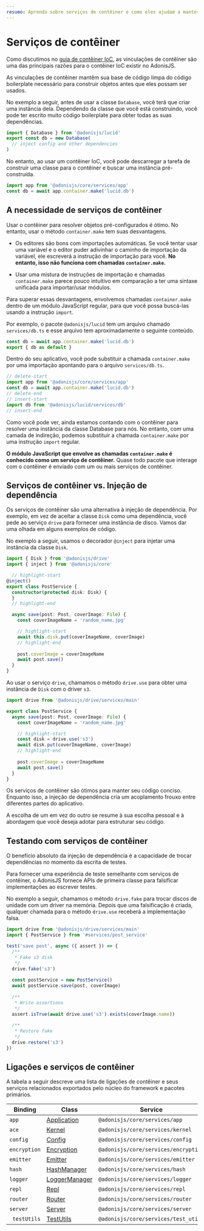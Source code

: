 ```yaml
---
resumo: Aprenda sobre serviços de contêiner e como eles ajudam a manter sua base de código limpa e testável.
---
```


# Serviços de contêiner

Como discutimos no [guia de contêiner IoC](./dependency_injection.md#container-bindings), as vinculações de contêiner são uma das principais razões para o contêiner IoC existir no AdonisJS.

As vinculações de contêiner mantêm sua base de código limpa do código boilerplate necessário para construir objetos antes que eles possam ser usados.

No exemplo a seguir, antes de usar a classe `Database`, você terá que criar uma instância dela. Dependendo da classe que você está construindo, você pode ter escrito muito código boilerplate para obter todas as suas dependências.

```ts
import { Database } from '@adonisjs/lucid'
export const db = new Database(
  // inject config and other dependencies
)
```

No entanto, ao usar um contêiner IoC, você pode descarregar a tarefa de construir uma classe para o contêiner e buscar uma instância pré-construída.

```ts
import app from '@adonisjs/core/services/app'
const db = await app.container.make('lucid.db')
```

## A necessidade de serviços de contêiner

Usar o contêiner para resolver objetos pré-configurados é ótimo. No entanto, usar o método `container.make` tem suas desvantagens.

- Os editores são bons com importações automáticas. Se você tentar usar uma variável e o editor puder adivinhar o caminho de importação da variável, ele escreverá a instrução de importação para você. **No entanto, isso não funciona com chamadas `container.make`.**

- Usar uma mistura de instruções de importação e chamadas `container.make` parece pouco intuitivo em comparação a ter uma sintaxe unificada para importar/usar módulos.

Para superar essas desvantagens, envolvemos chamadas `container.make` dentro de um módulo JavaScript regular, para que você possa buscá-las usando a instrução `import`.

Por exemplo, o pacote `@adonisjs/lucid` tem um arquivo chamado `services/db.ts` e esse arquivo tem aproximadamente o seguinte conteúdo.

```ts
const db = await app.container.make('lucid.db')
export { db as default }
```

Dentro do seu aplicativo, você pode substituir a chamada `container.make` por uma importação apontando para o arquivo `services/db.ts`.

```ts
// delete-start
import app from '@adonisjs/core/services/app'
const db = await app.container.make('lucid.db')
// delete-end
// insert-start
import db from '@adonisjs/lucid/services/db'
// insert-end
```

Como você pode ver, ainda estamos contando com o contêiner para resolver uma instância da classe Database para nós. No entanto, com uma camada de indireção, podemos substituir a chamada `container.make` por uma instrução `import` regular.

**O módulo JavaScript que envolve as chamadas `container.make` é conhecido como um serviço de contêiner.** Quase todo pacote que interage com o contêiner é enviado com um ou mais serviços de contêiner.

## Serviços de contêiner vs. Injeção de dependência

Os serviços de contêiner são uma alternativa à injeção de dependência. Por exemplo, em vez de aceitar a classe `Disk` como uma dependência, você pede ao serviço `drive` para fornecer uma instância de disco. Vamos dar uma olhada em alguns exemplos de código.

No exemplo a seguir, usamos o decorador `@inject` para injetar uma instância da classe `Disk`.

```ts
import { Disk } from '@adonisjs/drive'
import { inject } from '@adonisjs/core'

  // highlight-start
@inject()
export class PostService {
  constructor(protected disk: Disk) {
  }
  // highlight-end  

  async save(post: Post, coverImage: File) {
    const coverImageName = 'random_name.jpg'

    // highlight-start
    await this.disk.put(coverImageName, coverImage)
    // highlight-end
    
    post.coverImage = coverImageName
    await post.save()
  }
}
```

Ao usar o serviço `drive`, chamamos o método `drive.use` para obter uma instância de `Disk` com o driver `s3`.

```ts
import drive from '@adonisjs/drive/services/main'

export class PostService {
  async save(post: Post, coverImage: File) {
    const coverImageName = 'random_name.jpg'

    // highlight-start
    const disk = drive.use('s3')
    await disk.put(coverImageName, coverImage)
    // highlight-end
    
    post.coverImage = coverImageName
    await post.save()
  }
}
```

Os serviços de contêiner são ótimos para manter seu código conciso. Enquanto isso, a injeção de dependência cria um acoplamento frouxo entre diferentes partes do aplicativo.

A escolha de um em vez do outro se resume à sua escolha pessoal e à abordagem que você deseja adotar para estruturar seu código.

## Testando com serviços de contêiner

O benefício absoluto da injeção de dependência é a capacidade de trocar dependências no momento da escrita de testes.

Para fornecer uma experiência de teste semelhante com serviços de contêiner, o AdonisJS fornece APIs de primeira classe para falsificar implementações ao escrever testes.

No exemplo a seguir, chamamos o método `drive.fake` para trocar discos de unidade com um driver na memória. Depois que uma falsificação é criada, qualquer chamada para o método `drive.use` receberá a implementação falsa.

```ts
import drive from '@adonisjs/drive/services/main'
import { PostService } from '#services/post_service'

test('save post', async ({ assert }) => {
  /**
   * Fake s3 disk
   */
  drive.fake('s3')
 
  const postService = new PostService()
  await postService.save(post, coverImage)
  
  /**
   * Write assertions
   */
  assert.isTrue(await drive.use('s3').exists(coverImage.name))
  
  /**
   * Restore fake
   */
  drive.restore('s3')
})
```

## Ligações e serviços de contêiner

A tabela a seguir descreve uma lista de ligações de contêiner e seus serviços relacionados exportados pelo núcleo do framework e pacotes primários.

<table>
  <thead>
    <tr>
      <th width="100px">Binding</th>
      <th width="140px">Class</th>
      <th>Service</th>
    </tr>
  </thead>
  <tbody>
    <tr>
      <td>
        <code>app</code>
      </td>
      <td>
        <a href="https://github.com/adonisjs/application/blob/main/src/application.ts">Application</a>
      </td>
      <td>
        <code>@adonisjs/core/services/app</code>
      </td>
    </tr>
    <tr>
      <td>
        <code>ace</code>
      </td>
      <td>
        <a href="https://github.com/adonisjs/core/blob/main/modules/ace/kernel.ts">Kernel</a>
      </td>
      <td>
        <code>@adonisjs/core/services/kernel</code>
      </td>
    </tr>
    <tr>
      <td>
        <code>config</code>
      </td>
      <td>
        <a href="https://github.com/adonisjs/config/blob/main/src/config.ts">Config</a>
      </td>
      <td>
        <code>@adonisjs/core/services/config</code>
      </td>
    </tr>
    <tr>
      <td>
        <code>encryption</code>
      </td>
      <td>
        <a href="https://github.com/adonisjs/encryption/blob/main/src/encryption.ts">Encryption</a>
      </td>
      <td>
        <code>@adonisjs/core/services/encryption</code>
      </td>
    </tr>
    <tr>
      <td>
        <code>emitter</code>
      </td>
      <td>
        <a href="https://github.com/adonisjs/events/blob/main/src/emitter.ts">Emitter</a>
      </td>
      <td>
        <code>@adonisjs/core/services/emitter</code>
      </td>
    </tr>
    <tr>
      <td>
        <code>hash</code>
      </td>
      <td>
        <a href="https://github.com/adonisjs/hash/blob/main/src/hash_manager.ts">HashManager</a>
      </td>
      <td>
        <code>@adonisjs/core/services/hash</code>
      </td>
    </tr>
    <tr>
      <td>
        <code>logger</code>
      </td>
      <td>
        <a href="https://github.com/adonisjs/logger/blob/main/src/logger_manager.ts">LoggerManager</a>
      </td>
      <td>
        <code>@adonisjs/core/services/logger</code>
      </td>
    </tr>
    <tr>
      <td>
        <code>repl</code>
      </td>
      <td>
        <a href="https://github.com/adonisjs/repl/blob/main/src/repl.ts">Repl</a>
      </td>
      <td>
        <code>@adonisjs/core/services/repl</code>
      </td>
    </tr>
    <tr>
      <td>
        <code>router</code>
      </td>
      <td>
        <a href="https://github.com/adonisjs/http-server/blob/main/src/router/main.ts">Router</a>
      </td>
      <td>
        <code>@adonisjs/core/services/router</code>
      </td>
    </tr>
    <tr>
      <td>
        <code>server</code>
      </td>
      <td>
        <a href="https://github.com/adonisjs/http-server/blob/main/src/server/main.ts">Server</a>
      </td>
      <td>
        <code>@adonisjs/core/services/server</code>
      </td>
    </tr>
    <tr>
      <td>
        <code> testUtils</code>
      </td>
      <td>
        <a href="https://github.com/adonisjs/core/blob/main/src/test_utils/main.ts">TestUtils</a>
      </td>
      <td>
        <code>@adonisjs/core/services/test_utils</code>
      </td>
    </tr>
  </tbody>
</table>
